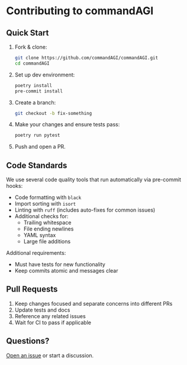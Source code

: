 # Contributing to commandAGI

## Quick Start

1. Fork & clone:

   ```bash
   git clone https://github.com/commandAGI/commandAGI.git
   cd commandAGI
   ```

2. Set up dev environment:

   ```bash
   poetry install
   pre-commit install
   ```

3. Create a branch:

   ```bash
   git checkout -b fix-something
   ```

4. Make your changes and ensure tests pass:

   ```bash
   poetry run pytest
   ```

5. Push and open a PR.

## Code Standards

We use several code quality tools that run automatically via pre-commit hooks:

- Code formatting with `black`
- Import sorting with `isort`
- Linting with `ruff` (includes auto-fixes for common issues)
- Additional checks for:
  - Trailing whitespace
  - File ending newlines
  - YAML syntax
  - Large file additions

Additional requirements:

- Must have tests for new functionality
- Keep commits atomic and messages clear

## Pull Requests

1. Keep changes focused and separate concerns into different PRs
2. Update tests and docs
3. Reference any related issues
4. Wait for CI to pass if applicable

## Questions?

[Open an issue](https://github.com/commandAGI/commandAGI/issues/new) or start a discussion.
